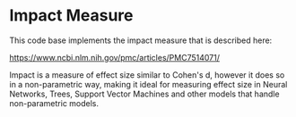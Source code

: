 # Impact Measure

This code base implements the impact measure that is described here:

https://www.ncbi.nlm.nih.gov/pmc/articles/PMC7514071/

Impact is a measure of effect size similar to Cohen's d, however it does so in a non-parametric way, making it ideal for measuring effect size in Neural Networks, Trees, Support Vector Machines and other models that handle non-parametric models.

